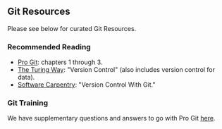 ## Git Resources
Please see below for curated Git Resources.

### Recommended Reading
- [Pro Git][1]: chapters 1 through 3.
- [The Turing Way][2]: "Version Control" (also includes version control for
data).
- [Software Carpentry][3]: "Version Control With Git."

### Git Training
We have supplementary questions and answers to go with Pro Git [here][4].

[1]: <https://git-scm.com/book/en/v2> "Pro Git"
[2]: <https://the-turing-way.netlify.app/reproducible-research/vcs.html> "The Turing Way, Version Control"
[3]: <http://swcarpentry.github.io/git-novice/> "Version Control With Git"
[4]: <pro_git_supplement.md> "Pro Git Supplement"
